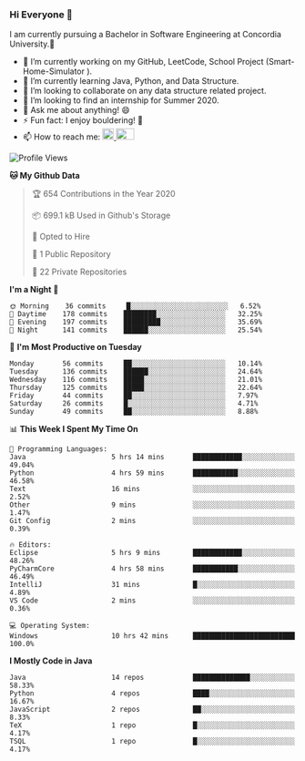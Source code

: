 ### Hi Everyone 👋
I am currently pursuing a Bachelor in Software Engineering at Concordia University.🏫

- 🔭 I’m currently working on my GitHub, LeetCode, School Project (Smart-Home-Simulator ).
- 🌱 I’m currently learning Java, Python, and Data Structure.
- 👯 I’m looking to collaborate on any data structure related project.
- 🤔 I’m looking to find an internship for Summer 2020.
- 💬 Ask me about anything! 😄
- ⚡ Fun fact: I enjoy bouldering! 🧗‍
- 📫 How to reach me: <a href="https://www.linkedin.com/in/siu-tong-ye/" target="_blank"> <img width="20px" width="32" src="https://cdn.jsdelivr.net/npm/simple-icons@v3/icons/linkedin.svg" /> </a> <a href="mailto:SiuTongYe@gmail.com" target="_blank"> <img height="20" width="32" src="https://cdn.jsdelivr.net/npm/simple-icons@v3/icons/gmail.svg" /> </a>

<!--START_SECTION:waka-->
![Profile Views](http://img.shields.io/badge/Profile%20Views-44-blue)

**🐱 My Github Data** 

> 🏆 654 Contributions in the Year 2020
 > 
> 📦 699.1 kB Used in Github's Storage 
 > 
> 💼 Opted to Hire
 > 
> 📜 1 Public Repository 
 > 
> 🔑 22 Private Repositories 

**I'm a Night 🦉** 

```text
🌞 Morning    36 commits     █░░░░░░░░░░░░░░░░░░░░░░░░   6.52% 
🌆 Daytime    178 commits    ████████░░░░░░░░░░░░░░░░░   32.25% 
🌃 Evening    197 commits    █████████░░░░░░░░░░░░░░░░   35.69% 
🌙 Night      141 commits    ██████░░░░░░░░░░░░░░░░░░░   25.54%

```
📅 **I'm Most Productive on Tuesday** 

```text
Monday       56 commits     ██░░░░░░░░░░░░░░░░░░░░░░░   10.14% 
Tuesday      136 commits    ██████░░░░░░░░░░░░░░░░░░░   24.64% 
Wednesday    116 commits    █████░░░░░░░░░░░░░░░░░░░░   21.01% 
Thursday     125 commits    █████░░░░░░░░░░░░░░░░░░░░   22.64% 
Friday       44 commits     ██░░░░░░░░░░░░░░░░░░░░░░░   7.97% 
Saturday     26 commits     █░░░░░░░░░░░░░░░░░░░░░░░░   4.71% 
Sunday       49 commits     ██░░░░░░░░░░░░░░░░░░░░░░░   8.88%

```


📊 **This Week I Spent My Time On** 

```text
💬 Programming Languages: 
Java                     5 hrs 14 mins       ████████████░░░░░░░░░░░░░   49.04% 
Python                   4 hrs 59 mins       ███████████░░░░░░░░░░░░░░   46.58% 
Text                     16 mins             ░░░░░░░░░░░░░░░░░░░░░░░░░   2.52% 
Other                    9 mins              ░░░░░░░░░░░░░░░░░░░░░░░░░   1.47% 
Git Config               2 mins              ░░░░░░░░░░░░░░░░░░░░░░░░░   0.39%

🔥 Editors: 
Eclipse                  5 hrs 9 mins        ████████████░░░░░░░░░░░░░   48.26% 
PyCharmCore              4 hrs 58 mins       ███████████░░░░░░░░░░░░░░   46.49% 
IntelliJ                 31 mins             █░░░░░░░░░░░░░░░░░░░░░░░░   4.89% 
VS Code                  2 mins              ░░░░░░░░░░░░░░░░░░░░░░░░░   0.36%

💻 Operating System: 
Windows                  10 hrs 42 mins      █████████████████████████   100.0%

```

**I Mostly Code in Java** 

```text
Java                     14 repos            ██████████████░░░░░░░░░░░   58.33% 
Python                   4 repos             ████░░░░░░░░░░░░░░░░░░░░░   16.67% 
JavaScript               2 repos             ██░░░░░░░░░░░░░░░░░░░░░░░   8.33% 
TeX                      1 repo              █░░░░░░░░░░░░░░░░░░░░░░░░   4.17% 
TSQL                     1 repo              █░░░░░░░░░░░░░░░░░░░░░░░░   4.17%

```



<!--END_SECTION:waka-->
